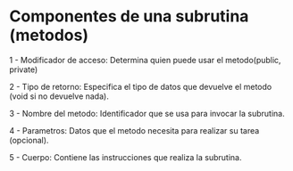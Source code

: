 # Componentes de una subrutina (metodos)

1 - Modificador de acceso: Determina quien puede usar el metodo(public, private)

2 - Tipo de retorno: Especifica el tipo de datos que devuelve el metodo (void si no devuelve nada).

3 - Nombre del metodo: Identificador que se usa para invocar la subrutina.

4 - Parametros: Datos que el metodo necesita para realizar su tarea (opcional).

5 - Cuerpo: Contiene las instrucciones que realiza la subrutina.

